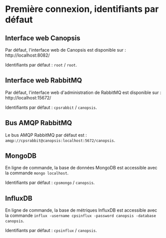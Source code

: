 # Première connexion, identifiants par défaut

## Interface web Canopsis

Par défaut, l'interface web de Canopsis est disponible sur : http://localhost:8082/

Identifiants par défaut : `root` / `root`.

## Interface web RabbitMQ

Par défaut, l'interface web d'administration de RabbitMQ est disponible sur : http://localhost:15672/

Identifiants par défaut : `cpsrabbit` / `canopsis`.

## Bus AMQP RabbitMQ

Le bus AMQP RabbitMQ par défaut est : `amqp://cpsrabbit@canopsis:localhost:5672/canopsis`.

## MongoDB

En ligne de commande, la base de données MongoDB est accessible avec la commande `mongo localhost`.

Identifiants par défaut : `cpsmongo` / `canopsis`.

## InfluxDB

En ligne de commande, la base de métriques InfluxDB est accessible avec la commande `influx -username cpsinflux -password canopsis -database canopsis`.

Identifiants par défaut : `cpsinflux` / `canopsis`.
